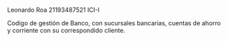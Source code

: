 Leonardo Roa
21193487521
ICI-I

Codigo de gestión de Banco, con sucursales bancarias, cuentas de ahorro y corriente con su correspondido cliente.
